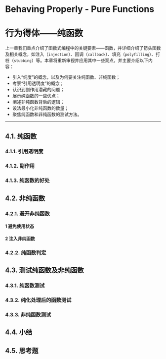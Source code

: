 # Behaving Properly - Pure Functions

# 行为得体——纯函数



上一章我们重点介绍了函数式编程中的关键要素——函数，并详细介绍了箭头函数及相关概念，如注入（`injection`）、回调（`callback`）、填充（`polyfilling`）、打桩（`stubbing`）等。本章将重新审视并应用其中一些观点，并主要介绍以下内容：

- 引入“纯度”的概念，以及为何要关注纯函数、非纯函数；
- 考察“引用透明度”的概念；
- 认识到副作用潜藏的问题；
- 展示纯函数的一些优点；
- 阐述非纯函数背后的逻辑；
- 设法最小化非纯函数的数量；
- 聚焦纯函数和非纯函数的测试方法。

---



## 4.1. 纯函数

### 4.1.1. 引用透明度

### 4.1.2. 副作用

### 4.1.3. 纯函数的好处

## 4.2. 非纯函数

### 4.2.1. 避开非纯函数

#### 1 避免使用状态

#### 2 注入非纯函数

### 4.2.2. 纯函数判定

## 4.3. 测试纯函数及非纯函数

### 4.3.1. 纯函数测试

### 4.3.2. 纯化处理后的函数测试

### 4.3.3. 非纯函数测试

## 4.4. 小结

## 4.5. 思考题